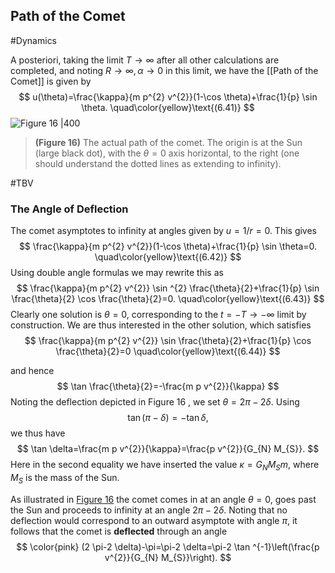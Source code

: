 ## Path of the Comet
#Dynamics 

A posteriori, taking the limit $T \rightarrow \infty$ after all other calculations are completed, and noting $R \rightarrow \infty, \alpha \rightarrow 0$ in this limit, we have the [[Path of the Comet]] is given by
$$
u(\theta)=\frac{\kappa}{m p^{2} v^{2}}(1-\cos \theta)+\frac{1}{p} \sin \theta.
\quad\color{yellow}\text{(6.41)}
$$
![Figure 16 |400](Dynamics_65.png)
>**(Figure 16)** The actual path of the comet. The origin is at the Sun (large black dot), with the $\theta=0$ axis horizontal, to the right (one should understand the dotted lines as extending to infinity).

#TBV 
### The Angle of Deflection
The comet asymptotes to infinity at angles given by $u=1 / r=0$. This gives
$$
\frac{\kappa}{m p^{2} v^{2}}(1-\cos \theta)+\frac{1}{p} \sin \theta=0.
\quad\color{yellow}\text{(6.42)}
$$
Using double angle formulas we may rewrite this as
$$
\frac{\kappa}{m p^{2} v^{2}} \sin ^{2} \frac{\theta}{2}+\frac{1}{p} \sin \frac{\theta}{2} \cos \frac{\theta}{2}=0.
\quad\color{yellow}\text{(6.43)}
$$
Clearly one solution is $\theta=0,$ corresponding to the $t=-T \rightarrow-\infty$ limit by construction.
We are thus interested in the other solution, which satisfies
$$
\frac{\kappa}{m p^{2} v^{2}} \sin \frac{\theta}{2}+\frac{1}{p} \cos \frac{\theta}{2}=0
\quad\color{yellow}\text{(6.44)}
$$

and hence
$$
\tan \frac{\theta}{2}=-\frac{m p v^{2}}{\kappa}
$$
Noting the deflection depicted in Figure 16 , we set $\theta=2 \pi-2 \delta$. Using
$$
\tan (\pi-\delta)=-\tan \delta,
$$
we thus have
$$
\tan \delta=\frac{m p v^{2}}{\kappa}=\frac{p v^{2}}{G_{N} M_{S}}.
$$
Here in the second equality we have inserted the value $\kappa=G_{N} M_{S} m,$ where $M_{S}$ is the mass of the Sun.

As illustrated in [Figure 16](Path%20of%20the%20Comet.md) the comet comes in at an angle $\theta=0$, goes past the Sun and proceeds to infinity at an angle $2 \pi-2 \delta$. Noting that no deflection would correspond to an outward asymptote with angle $\pi,$ it follows that the comet is **deflected** through an angle
$$
\color{pink}
(2 \pi-2 \delta)-\pi=\pi-2 \delta=\pi-2 \tan ^{-1}\left(\frac{p v^{2}}{G_{N} M_{S}}\right).
$$
